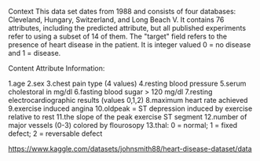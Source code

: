 Context
This data set dates from 1988 and consists of four databases: Cleveland, Hungary, Switzerland, and Long Beach
V. It contains 76 attributes, including the predicted attribute, but all published experiments refer to using a
subset of 14 of them. The "target" field refers to the presence of heart disease in the patient. It is integer valued
0 = no disease and 1 = disease.

Content
Attribute Information:

1.age
2.sex
3.chest pain type (4 values)
4.resting blood pressure
5.serum cholestoral in mg/dl
6.fasting blood sugar > 120 mg/dl
7.resting electrocardiographic results (values 0,1,2)
8.maximum heart rate achieved
9.exercise induced angina
10.oldpeak = ST depression induced by exercise relative to rest
11.the slope of the peak exercise ST segment
12.number of major vessels (0-3) colored by flourosopy
13.thal: 0 = normal; 1 = fixed defect; 2 = reversable defect

https://www.kaggle.com/datasets/johnsmith88/heart-disease-dataset/data
